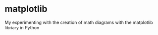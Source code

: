# matplotlib
My experimenting with the creation of math diagrams with the matplotlib libriary in Python
